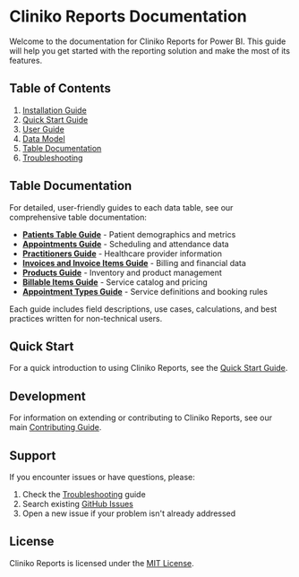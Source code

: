 # Cliniko Reports Documentation

Welcome to the documentation for Cliniko Reports for Power BI. This guide will help you get started with the reporting solution and make the most of its features.

## Table of Contents

1. [Installation Guide](./installation.md)
2. [Quick Start Guide](./quick-start.md)
3. [User Guide](./user-guide.md)
4. [Data Model](./data-model.md)
5. [Table Documentation](./data-model.md#detailed-table-documentation)
6. [Troubleshooting](./troubleshooting.md)

## Table Documentation

For detailed, user-friendly guides to each data table, see our comprehensive table documentation:

- **[Patients Table Guide](./patients-table-guide.md)** - Patient demographics and metrics
- **[Appointments Guide](./appointments-guide.md)** - Scheduling and attendance data
- **[Practitioners Guide](./practitioners-guide.md)** - Healthcare provider information
- **[Invoices and Invoice Items Guide](./invoices-and-invoice-items-guide.md)** - Billing and financial data
- **[Products Guide](./products-guide.md)** - Inventory and product management
- **[Billable Items Guide](./billable-items-guide.md)** - Service catalog and pricing
- **[Appointment Types Guide](./appointment-types-guide.md)** - Service definitions and booking rules

Each guide includes field descriptions, use cases, calculations, and best practices written for non-technical users.

## Quick Start

For a quick introduction to using Cliniko Reports, see the [Quick Start Guide](./quick-start.md).

## Development

For information on extending or contributing to Cliniko Reports, see our main [Contributing Guide](../CONTRIBUTING.md).

## Support

If you encounter issues or have questions, please:

1. Check the [Troubleshooting](./troubleshooting.md) guide
2. Search existing [GitHub Issues](https://github.com/tunechr/cliniko-reports/issues)
3. Open a new issue if your problem isn't already addressed

## License

Cliniko Reports is licensed under the [MIT License](../LICENSE).
